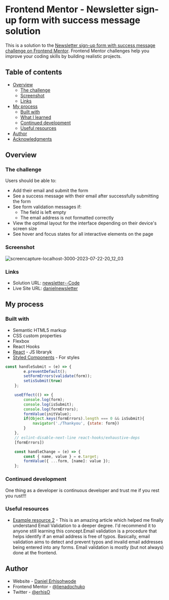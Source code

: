 # Frontend Mentor - Newsletter sign-up form with success message solution

This is a solution to the [Newsletter sign-up form with success message challenge on Frontend Mentor](https://www.frontendmentor.io/challenges/newsletter-signup-form-with-success-message-3FC1AZbNrv). Frontend Mentor challenges help you improve your coding skills by building realistic projects. 

## Table of contents

- [Overview](#overview)
  - [The challenge](#the-challenge)
  - [Screenshot](#screenshot)
  - [Links](#links)
- [My process](#my-process)
  - [Built with](#built-with)
  - [What I learned](#what-i-learned)
  - [Continued development](#continued-development)
  - [Useful resources](#useful-resources)
- [Author](#author)
- [Acknowledgments](#acknowledgments)

## Overview

### The challenge

Users should be able to:

- Add their email and submit the form
- See a success message with their email after successfully submitting the form
- See form validation messages if:
  - The field is left empty
  - The email address is not formatted correctly
- View the optimal layout for the interface depending on their device's screen size
- See hover and focus states for all interactive elements on the page

### Screenshot
![screencapture-localhost-3000-2023-07-22-20_12_03](https://github.com/lienadochuko/newsletter/assets/66309753/b026f807-1c8b-48cf-9111-2ef3d83105e0)



### Links

- Solution URL: [newsletter--Code](https://github.com/lienadochuko/newsletter)
- Live Site URL: [danielnewsletter](https://danielnewsletter.netlify.app/)

## My process

### Built with

- Semantic HTML5 markup
- CSS custom properties
- Flexbox
- React Hooks
- [React](https://reactjs.org/) - JS libraryk
- [Styled Components](https://styled-components.com/) - For styles

```js
const handleSubmit = (e) => {
        e.preventDefault();
        setFormErrors(validate(form));
        setisSubmit(true)
    };

    useEffect(() => {
        console.log(form);
        console.log(isSubmit);
        console.log(formErrors);        
        formValue(initValue);
        if(Object.keys(formErrors).length === 0 && isSubmit){
            navigator('./Thankyou', {state: form})
        }
    }, 
    // eslint-disable-next-line react-hooks/exhaustive-deps
    [formErrors])

    const handleChange = (e) => {
        const { name, value } = e.target;
        formValue({ ...form, [name]: value });
    };
```

### Continued development

One thing as a developer is continuous developer and trust me if you rest you rust!!!

### Useful resources

- [Example resource 2](https://mailtrap.io/blog/validate-emails-in-react/) - This is an amazing article which helped me finally understand Email Validation to a deeper degree. I'd recommend it to anyone still learning this concept.Email validation is a procedure that helps identify if an email address is free of typos. Basically, email validation aims to detect and prevent typos and invalid email addresses being entered into any forms. Email validation is mostly (but not always) done at the frontend.

## Author

- Website - [Daniel Erhisohwode](https://erhisdaniel.netlify.app/)
- Frontend Mentor - [@lienadochuko](https://www.frontendmentor.io/profile/lienadochuko)
- Twitter - [@erhisO](https://www.twitter.com/erhisO)


